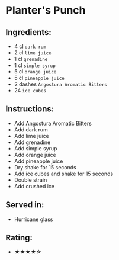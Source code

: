 # Planter's Punch

## Ingredients:
- 4 cl `dark rum`
- 2 cl `lime juice`
- 1 cl `grenadine`
- 1 cl `simple syrup`
- 5 cl `orange juice`
- 5 cl `pineapple juice`
- 2 dashes `Angostura Aromatic Bitters`
- 24 `ice cubes`

## Instructions:
- Add Angostura Aromatic Bitters
- Add dark rum
- Add lime juice
- Add grenadine
- Add simple syrup
- Add orange juice
- Add pineapple juice
- Dry shake for 15 seconds
- Add ice cubes and shake for 15 seconds
- Double strain
- Add crushed ice

## Served in:
- Hurricane glass

## Rating:
- ★★★★☆